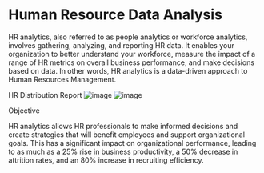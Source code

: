 # Human Resource Data Analysis
HR analytics, also referred to as people analytics or workforce analytics, involves gathering, analyzing, and reporting HR data. It enables your organization to better understand your workforce, measure the impact of a range of HR metrics on overall business performance, and make decisions based on data. In other words, HR analytics is a data-driven approach to Human Resources Management.

HR Distribution Report
![image](https://github.com/306Shubham/Human-Resource-Data-Analysis/assets/86708136/7b35ebf0-e6d5-4554-9b11-ee5160674f1c)
![image](https://github.com/306Shubham/Human-Resource-Data-Analysis/assets/86708136/a872bc1c-bc04-4fdf-abd3-bc6d87168b8c)

Objective

HR analytics allows HR professionals to make informed decisions and create strategies that will benefit employees and support organizational goals. This has a significant impact on organizational performance, leading to as much as a 25% rise in business productivity, a 50% decrease in attrition rates, and an 80% increase in recruiting efficiency.
